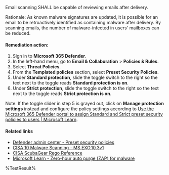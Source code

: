 Email scanning SHALL be capable of reviewing emails after delivery.

Rationale: As known malware signatures are updated, it is possible for an email to be retroactively identified as containing malware after delivery. By scanning emails, the number of malware-infected in users' mailboxes can be reduced.

#### Remediation action:

1. Sign in to **Microsoft 365 Defender**.
2. In the left-hand menu, go to **Email & Collaboration** > **Policies & Rules**.
3. Select **Threat Policies**.
4. From the **Templated policies** section, select **Preset Security Policies**.
5. Under **Standard protection**, slide the toggle switch to the right so the text next to the toggle reads **Standard protection is on**.
6. Under **Strict protection**, slide the toggle switch to the right so the text next to the toggle reads **Strict protection is on**.

Note: If the toggle slider in step 5 is grayed out, click on **Manage protection settings** instead and configure the policy settings according to [Use the Microsoft 365 Defender portal to assign Standard and Strict preset security policies to users | Microsoft Learn](https://learn.microsoft.com/en-us/microsoft-365/security/office-365-security/preset-security-policies?view=o365-worldwide#use-the-microsoft-365-defender-portal-to-assign-standard-and-strict-preset-security-policies-to-users).

#### Related links

* [Defender admin center - Preset security policies](https://security.microsoft.com/presetSecurityPolicies)
* [CISA 10 Malware Scanning - MS.EXO.10.3v1](https://github.com/cisagov/ScubaGear/blob/main/PowerShell/ScubaGear/baselines/exo.md#msexo103v1)
* [CISA ScubaGear Rego Reference](https://github.com/cisagov/ScubaGear/blob/main/PowerShell/ScubaGear/Rego/EXOConfig.rego#L597)
* [Microsoft Learn - Zero-hour auto purge (ZAP) for malware](https://learn.microsoft.com/en-us/defender-office-365/zero-hour-auto-purge#zero-hour-auto-purge-zap-for-email-messages)

<!--- Results --->
%TestResult%